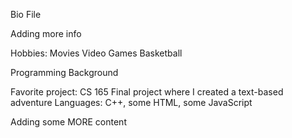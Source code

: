 Bio File

Adding more info

Hobbies:
Movies
Video Games
Basketball

Programming Background

Favorite project: CS 165 Final project where I created a text-based adventure
Languages: C++, some HTML, some JavaScript

Adding some MORE content


